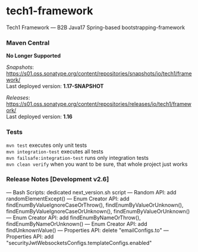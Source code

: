 # tech1-framework
Tech1 Framework — B2B Java17 Spring-based bootstrapping-framework 

### Maven Central
**No Longer Supported**

_Snapshots_: https://s01.oss.sonatype.org/content/repositories/snapshots/io/tech1/framework/  
Last deployed version: **1.17-SNAPSHOT**  

_Releases_: https://s01.oss.sonatype.org/content/repositories/releases/io/tech1/framework/  
Last deployed version: **1.16** 

### Tests
`mvn test` executes only unit tests  
`mvn integration-test` executes all tests  
`mvn failsafe:integration-test` runs only integration tests  
`mvn clean verify` when you want to be sure, that whole project just works  

### Release Notes [Development v2.6]
— Bash Scripts: dedicated next_version.sh script 
— Random API: add randomElementExcept()
— Enum Creator API: add findEnumByValueIgnoreCaseOrThrow(), findEnumByValueOrUnknown(), findEnumByValueIgnoreCaseOrUnknown(), findEnumByValueOrUnknown()
— Enum Creator API: add findEnumByNameOrThrow(), findEnumByNameOrUnknown()
— Enum Creator API: add findUnknownValue()
— Properties API: delete "emailConfigs.to"
— Properties API: add "securityJwtWebsocketsConfigs.templateConfigs.enabled"
